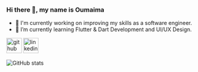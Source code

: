 ### Hi there 👋, my name is Oumaima

- 🔭 I'm currently working on improving my skills as a software engineer. 
- 🌱 I’m currently learning Flutter & Dart Development and UI/UX Design. 


[<img src='https://cdn.jsdelivr.net/npm/simple-icons@3.0.1/icons/github.svg' alt='github' height='40'>](https://github.com/BOumaima)  [<img src='https://cdn.jsdelivr.net/npm/simple-icons@3.0.1/icons/linkedin.svg' alt='linkedin' height='40'>](https://www.linkedin.com/in/www.linkedin.com/in/omeiimaa/)  

![GitHub stats](https://github-readme-stats.vercel.app/api?username=BOumaima&show_icons=true)  

 
